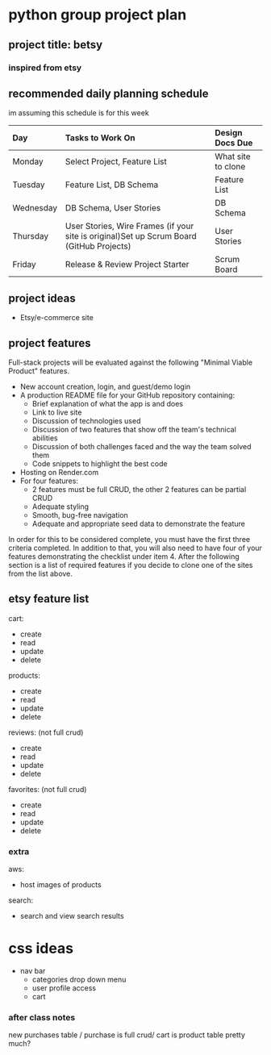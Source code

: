 # python group project plan
## project title: betsy
### inspired from etsy

## recommended daily planning schedule

im assuming this schedule is for this week

| Day	 | Tasks to Work On| 	Design Docs Due |
| :--------- | :------------------------- | :------------------- |
| Monday	 | Select Project, Feature List | 	What site to clone |
| Tuesday	 | Feature List, DB Schema | 	Feature List |
| Wednesday  | 	DB Schema, User Stories | 	DB Schema |
| Thursday	 | User Stories, Wire Frames (if your site is original)Set up Scrum Board (GitHub Projects) | 	User Stories |
| Friday	 | Release & Review Project Starter	| Scrum Board |

## project ideas

- Etsy/e-commerce site

## project features

Full-stack projects will be evaluated against the following "Minimal Viable Product" features.

- New account creation, login, and guest/demo login
- A production README file for your GitHub repository containing:
  - Brief explanation of what the app is and does
  - Link to live site
  - Discussion of technologies used
  - Discussion of two features that show off the team's technical abilities
  - Discussion of both challenges faced and the way the team solved them
  - Code snippets to highlight the best code
- Hosting on Render.com
- For four features:
  - 2 features must be full CRUD, the other 2 features can be partial CRUD
  - Adequate styling
  - Smooth, bug-free navigation
  - Adequate and appropriate seed data to demonstrate the feature

In order for this to be considered complete, you must have the first three criteria completed. In addition to that, you will also need to have four of your features demonstrating the checklist under item 4. After the following section is a list of required features if you decide to clone one of the sites from the list above.

## etsy feature list

cart:
- create
- read
- update
- delete

products:
- create
- read
- update
- delete

reviews: (not full crud)
- create
- read
- update
- delete

favorites: (not full crud)
- create
- read
- update
- delete

### extra

aws:
- host images of products


search:
- search and view search results


# css ideas
- nav bar
  - categories drop down menu
  - user profile access
  - cart

### after class notes
new purchases table / purchase is full crud/ cart is product table pretty much?
